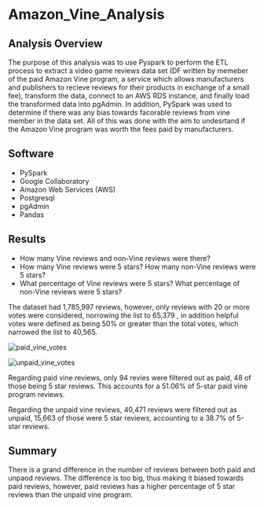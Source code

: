 # Amazon_Vine_Analysis

## Analysis Overview 

The purpose of this analysis was to use Pyspark to perform the ETL process to extract a video game reviews data set (DF written by memeber of the paid Amazon Vine program, a  service which allows manufacturers and publishers to recieve reviews for their products in exchange of a small fee), transform the data, connect to an AWS RDS instance, and finally load the transformed data into pgAdmin. In addition, PySpark was used to determine if there was any bias towards facorable reviews from vine member in the data set. All of this was done with the aim to undesrtand if the Amazon Vine program was worth the fees paid by manufacturers. 
 
## Software 
- PySpark 
- Google Collaboratory 
- Amazon Web Services (AWS)
- Postgresql 
- pgAdmin 
- Pandas 

## Results 

- How many Vine reviews and non-Vine reviews were there?
- How many Vine reviews were 5 stars? How many non-Vine reviews were 5 stars?
- What percentage of Vine reviews were 5 stars? What percentage of non-Vine reviews were 5 stars?

The dataset had 1,785,997 reviews, however, only reviews with 20 or more votes were considered, norrowing the list to 65,379 , in addition helpful votes were defined as being 50% or greater than the total votes, which narrowed the list to 40,565.

![paid_vine_votes](https://user-images.githubusercontent.com/98793962/174197413-737d0867-effb-42d7-937c-ed01ea67a5b8.png)

![unpaid_vine_votes](https://user-images.githubusercontent.com/98793962/174199879-be74d31a-70bd-4af3-821c-8e555288d12e.png)

Regarding paid vine reviews, only 94 revies were filtered out as paid, 48 of those being 5 star reviews. This accounts for a 51.06% of 5-star paid vine program reviews.

Regarding the unpaid vine reviews, 40,471 reviews were filtered out as unpaid, 15,663 of those were 5 star reviews, accounting to a 38.7% of 5-star reviews. 

## Summary 
There is a grand difference in the number of reviews between both paid and unpaod reviews. The difference is too big, thus making it biased towards paid reviews, however, paid reviews has a higher percentage of 5 star reviews than the unpaid vine program. 
